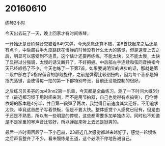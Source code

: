 # 20160610

练琴2小时

今天出去玩了一天，晚上回家才有时间练琴。

一开始还是音阶琶音交错着849来弹。今天感觉还算不错，第8首快起来之后还是有点卡，中后部右手九度跳跃在慢弹的时候没有什么太大的感觉，但是速度上去之后，明显可以感受到不连贯，这个估计还要再练练，不能太快，又不能太慢，太快了显得过分强调，太慢的话又断开了，不好把握。中后部左手连续和弦同音换指今天已经顺畅了不少。今天也练了一下第7首，如果要说明显的进步的话，那就是第二段中部右手5指保留音的那段旋律，之前是弹得比较别扭的，因为每个音都是拇指先落键，会使得每一拍的第一下都特别夸张，目前还没能控制的很好。

之后练习贝多芬的op49no2第一乐章，今天都是全曲练习，测了一下时间大概5分半（最近都习惯于用时间来测，而不是用节拍器，自己也觉得有点搞笑），巴伦博依姆的版本是4分半，并且第一段弹了两次，我觉得目前速度其实还好，不用追求太快，毕竟这首曲子写着快板，但是不要太快。整体感觉个人感觉已经有，但是由于还是不熟悉，所以有一些明显的停顿，这些都需要多加单独练习。同时也不知道是不是家里的琴声音比较好，所以弹起来听上去还是挺爽的。

最后一点时间回顾了一下小巴赫，23最近几次感觉都越来越好了，感觉一轮慢练之后声音整齐了不少。看来慢练是王道，这个必须不停地告诫自己。
